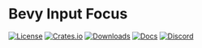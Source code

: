 # Bevy Input Focus

[![License](https://img.shields.io/badge/license-MIT%2FApache-blue.svg)](https://github.com/bevyengine/bevy#license)
[![Crates.io](https://img.shields.io/crates/v/bevy_input_focus.svg)](https://crates.io/crates/bevy_input_focus)
[![Downloads](https://img.shields.io/crates/d/bevy_input_focus.svg)](https://crates.io/crates/bevy_input_focus)
[![Docs](https://docs.rs/bevy_input_focus/badge.svg)](https://docs.rs/bevy_input_focus/latest/bevy_input_focus/)
[![Discord](https://img.shields.io/discord/691052431525675048.svg?label=&logo=discord&logoColor=ffffff&color=7389D8&labelColor=6A7EC2)](https://discord.gg/bevy)
